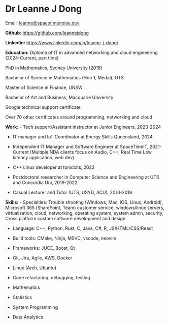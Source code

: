 # Dr Leanne J Dong

Email: leanne@spacetimenoise.dev

**Github:** https://github.com/leannejdong

**Linkedin:** https://www.linkedin.com/in/leanne-j-dong/

**Education:** Diploma of IT in advanced networking and cloud
engineering (2024-Current, part time)

PhD in Mathematics, Sydney University (2018)

Bachelor of Science in Mathematics (Hon 1, Medal), UTS

Master of Science in Finance, UNSW

Bachelor of Art and Business, Macquarie University

Google technical support certificate

Over 70 other certificates around programming, networking and cloud

**Work:** - Tech support/Assistant instructor at Junior Engineers,
2023-2024

-   IT manager and IoT Coordinator at Energy Skills Queensland, 2024

-   Independent IT Manager and Software Engineer at SpaceTimeIT,
    2021-Current (Multiple NDA clients focus on Audio, C++, Real Time
    Low latency application, web dev)

-   C++ Linux developer at tonicbits, 2022

-   Postdoctoral researcher in Computer Science and Engineering at UTS
    and Concordia Uni, 2019-2022

-   Casual Lecturer and Tutor (UTS, USYD, ACU), 2010-2019

**Skills:** - Specialties: Trouble shooting (Windows, Mac, iOS, Linux, Android), Microsoft 365 (SharePoint, Team) customer service,
windows/linux servers, virtualization, cloud, networking, operating
system, system admin, security, Cross platform custom software
development and design

-   Language: C++, Python, Rust, C, Java, C#, R, JS/HTML/CSS/React

-   Build tools: CMake, Ninja, MSVC, vscode, neovim

-   Frameworks: JUCE, Boost, Qt

-   Git, Jira, Agile, AWS, Docker

-   Linux (Arch, Ubuntu)

-   Code refactoring, debugging, testing

-   Mathematics

-   Statistics

-   System Programming

-   Data Analytics
